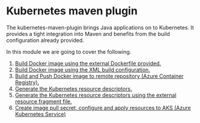 # Kubernetes maven plugin

The kubernetes-maven-plugin brings Java applications on to Kubernetes. It provides a tight integration into Maven and benefits from the build configuration already provided.

In this module we are going to cover the following.

1. [Build Docker image using the external Dockerfile provided.](https://github.com/hanghan93/jkube-k8s-maven/tree/master/docker-helloworld-simple)
2. [Build Docker image using the XML build configuration.](https://github.com/hanghan93/jkube-k8s-maven/tree/master/docker-helloworld-xml)
3. [Build and Push Docker image to remote repository (Azure Container Registry).](https://github.com/hanghan93/jkube-k8s-maven/tree/master/docker-helloworld-acr)
4. [Generate the Kubernetes resource descriptors.](https://github.com/hanghan93/jkube-k8s-maven/tree/master/k8s-generate-resources)
5. [Generate the Kubernetes resource descriptors using the external resource fragment file.](https://github.com/hanghan93/jkube-k8s-maven/tree/master/k8s-generate-resources-fragments)
6. [Create image pull secret, configure and apply resources to AKS (Azure Kubernetes Service)](https://github.com/hanghan93/jkube-k8s-maven/tree/master/k8s-apply-resource-aks)

